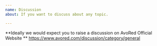 ```yaml
---
name: Discussion
about: If you want to discuss about any topic.

---
```


**Ideally we would expect you to raise a discussion on AvoRed Official Website **
https://www.avored.com/discussion/category/general
